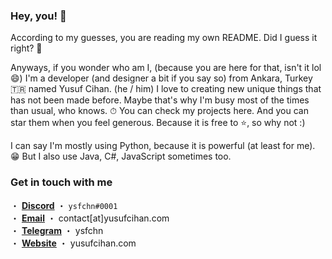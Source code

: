 ### Hey, you! 👋

According to my guesses, you are reading my own README. Did I guess it right? 👀 

Anyways, if you wonder who am I, (because you are here for that, isn't it lol 😄) I'm a developer (and designer a bit if you say so) from Ankara, Turkey 🇹🇷 named Yusuf Cihan. (he / him) I love to creating new unique things that has not been made before. Maybe that's why I'm busy most of the times than usual, who knows. ⏱ You can check my projects here. And you can star them when you feel generous. Because it is free to ⭐, so why not :)

I can say I'm mostly using Python, because it is powerful (at least for me). 😁 But I also use Java, C#, JavaScript sometimes too.

### Get in touch with me
・ [**Discord**](https://discordapp.com/users/606069009913348096) ・ `ysfchn#0001`<br>
・ [**Email**](https://discordapp.com/users/606069009913348096) ・ contact[at]yusufcihan.com<br>
・ [**Telegram**](https://t.me/ysfchn) ・ ysfchn<br>
・ [**Website**](https://yusufcihan.com) ・ yusufcihan.com
